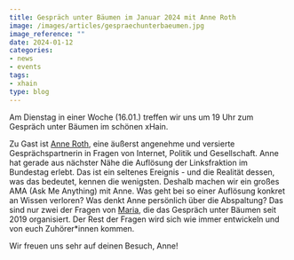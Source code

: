 ```yaml
---
title: Gespräch unter Bäumen im Januar 2024 mit Anne Roth
image: /images/articles/gespraechunterbaeumen.jpg
image_reference: ""
date: 2024-01-12
categories:
- news
- events
tags:
- xhain
type: blog
---
```


Am Dienstag in einer Woche (16.01.) treffen wir uns um 19 Uhr zum Gespräch unter Bäumen im schönen xHain. 

Zu Gast ist [Anne Roth](https://annalist.noblogs.org/), eine äußerst angenehme und versierte Gesprächspartnerin in Fragen von Internet, Politik und Gesellschaft. Anne hat gerade aus nächster Nähe die Auflösung der Linksfraktion im Bundestag erlebt. Das ist ein seltenes Ereignis - und die Realität dessen, was das bedeutet, kennen die wenigsten. Deshalb machen wir ein großes AMA (Ask Me Anything) mit Anne. Was geht bei so einer Auflösung konkret an Wissen verloren? Was denkt Anne persönlich über die Abspaltung? Das sind nur zwei der Fragen von [Maria](https://maria-reimer.de/), die das Gespräch unter Bäumen seit 2019 organisiert. Der Rest der Fragen wird sich wie immer entwickeln und von euch Zuhörer*innen kommen. 

Wir freuen uns sehr auf deinen Besuch, Anne!
